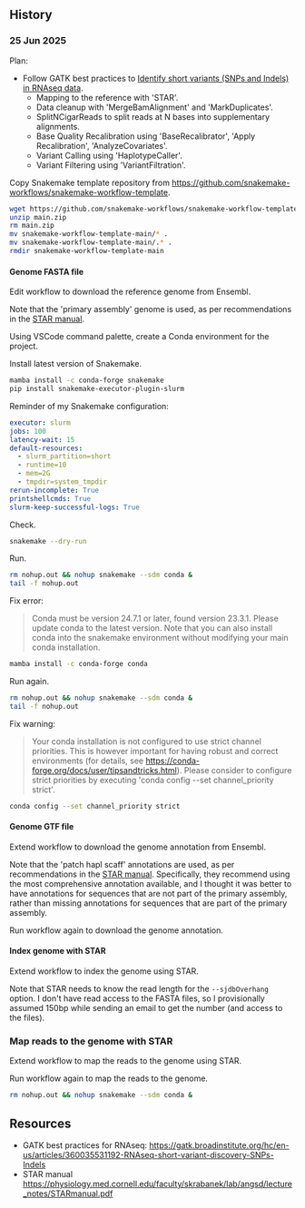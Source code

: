 
## History

### 25 Jun 2025

Plan:

- Follow GATK best practices to [Identify short variants (SNPs and Indels) in RNAseq data](https://gatk.broadinstitute.org/hc/en-us/articles/360035531192-RNAseq-short-variant-discovery-SNPs-Indels).
  + Mapping to the reference with 'STAR'.
  + Data cleanup with 'MergeBamAlignment' and 'MarkDuplicates'.
  + SplitNCigarReads to split reads at N bases into supplementary alignments.
  + Base Quality Recalibration using 'BaseRecalibrator', 'Apply Recalibration', 'AnalyzeCovariates'.
  + Variant Calling using 'HaplotypeCaller'.
  + Variant Filtering using 'VariantFiltration'.

Copy Snakemake template repository from <https://github.com/snakemake-workflows/snakemake-workflow-template>.

```bash
wget https://github.com/snakemake-workflows/snakemake-workflow-template/archive/refs/heads/main.zip
unzip main.zip
rm main.zip
mv snakemake-workflow-template-main/* .
mv snakemake-workflow-template-main/.* .
rmdir snakemake-workflow-template-main
```

#### Genome FASTA file

Edit workflow to download the reference genome from Ensembl.

Note that the 'primary assembly' genome is used, as per recommendations in the [STAR manual](https://physiology.med.cornell.edu/faculty/skrabanek/lab/angsd/lecture_notes/STARmanual.pdf).

Using VSCode command palette, create a Conda environment for the project.

Install latest version of Snakemake.

```bash
mamba install -c conda-forge snakemake
pip install snakemake-executor-plugin-slurm
```

Reminder of my Snakemake configuration:

```yaml
executor: slurm
jobs: 100
latency-wait: 15
default-resources:
  - slurm_partition=short
  - runtime=10
  - mem=2G
  - tmpdir=system_tmpdir
rerun-incomplete: True
printshellcmds: True
slurm-keep-successful-logs: True
```

Check.

```bash
snakemake --dry-run
```

Run.

```bash
rm nohup.out && nohup snakemake --sdm conda &
tail -f nohup.out
```

Fix error:

> Conda must be version 24.7.1 or later, found version 23.3.1. Please update conda to the latest version. Note that you can also install conda into the snakemake environment without modifying your main conda installation.

```bash
mamba install -c conda-forge conda
```

Run again.

```bash
rm nohup.out && nohup snakemake --sdm conda &
tail -f nohup.out
```

Fix warning:

> Your conda installation is not configured to use strict channel priorities. This is however important for having robust and correct environments (for details, see https://conda-forge.org/docs/user/tipsandtricks.html). Please consider to configure strict priorities by executing 'conda config --set channel_priority strict'.

```bash
conda config --set channel_priority strict
```

#### Genome GTF file

Extend workflow to download the genome annotation from Ensembl.

Note that the 'patch hapl scaff' annotations are used, as per recommendations in the [STAR manual](https://physiology.med.cornell.edu/faculty/skrabanek/lab/angsd/lecture_notes/STARmanual.pdf).
Specifically, they recommend using the most comprehensive annotation available, and I thought it was better to have annotations for sequences that are not part of the primary assembly, rather than missing annotations for sequences that are part of the primary assembly.

Run workflow again to download the genome annotation.

#### Index genome with STAR

Extend workflow to index the genome using STAR.

Note that STAR needs to know the read length for the `--sjdbOverhang` option.
I don't have read access to the FASTA files, so I provisionally assumed 150bp while sending an email to get the number (and access to the files).

### Map reads to the genome with STAR

Extend workflow to map the reads to the genome using STAR.

Run workflow again to map the reads to the genome.

```bash
rm nohup.out && nohup snakemake --sdm conda &
```

## Resources

- GATK best practices for RNAseq: <https://gatk.broadinstitute.org/hc/en-us/articles/360035531192-RNAseq-short-variant-discovery-SNPs-Indels>
- STAR manual <https://physiology.med.cornell.edu/faculty/skrabanek/lab/angsd/lecture_notes/STARmanual.pdf>
